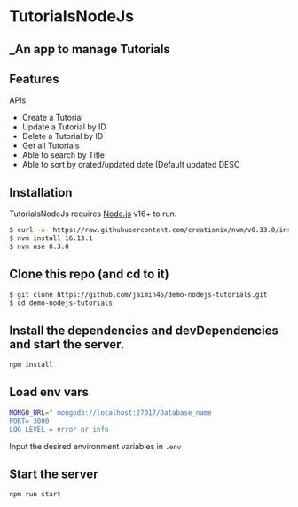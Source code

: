 # TutorialsNodeJs 
## _An app to manage Tutorials

## Features
APIs:
- Create a Tutorial
- Update a Tutorial by ID
- Delete a Tutorial by ID
- Get all Tutorials
- Able to search by Title
- Able to sort by crated/updated date (Default updated DESC

## Installation
TutorialsNodeJs requires [Node.js](https://nodejs.org/) v16+ to run.

```sh
$ curl -o- https://raw.githubusercontent.com/creationix/nvm/v0.33.0/install.sh | bash
$ nvm install 16.13.1
$ nvm use 8.3.0
```
## Clone this repo (and cd to it)

```sh
$ git clone https://github.com/jaimin45/demo-nodejs-tutorials.git
$ cd demo-nodejs-tutorials
```
## Install the dependencies and devDependencies and start the server.

```sh
npm install
```
## Load env vars

```sh
MONGO_URL=" mongodb://localhost:27017/Database_name
PORT= 3000
LOG_LEVEL = error or info 
```

Input the desired environment variables in ``` .env ```

## Start the server

```sh
npm run start
```